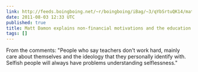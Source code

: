 ```yaml
---
link: http://feeds.boingboing.net/~r/boingboing/iBag/~3/qYbSrtuQK14/matt-damon-explains-non-financial-motivations-and-the-education-sector.html
date: 2011-08-03 12:33 UTC
published: true
title: Matt Damon explains non-financial motivations and the education sector
tags: []
---
```


From the comments: "People who say teachers don't work hard, mainly care about themselves and the ideology that they personally identify with. Selfish people will always have problems understanding selflessness."
